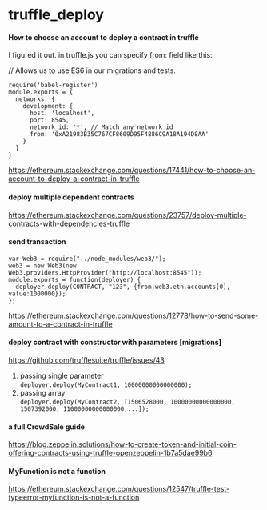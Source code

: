 # truffle_deploy

#### How to choose an account to deploy a contract in truffle
I figured it out. in truffle.js you can specify from: field like this:

// Allows us to use ES6 in our migrations and tests.
```
require('babel-register')
module.exports = {
  networks: {
    development: {
      host: 'localhost',
      port: 8545,
      network_id: '*', // Match any network id
      from: '0xA21983B35C767CF8609D95F4886C9A18A194D8AA'
    }
  }
}
```
https://ethereum.stackexchange.com/questions/17441/how-to-choose-an-account-to-deploy-a-contract-in-truffle
<br>

#### deploy multiple dependent contracts
https://ethereum.stackexchange.com/questions/23757/deploy-multiple-contracts-with-dependencies-truffle

#### send transaction
```
var Web3 = require("../node_modules/web3/");
web3 = new Web3(new Web3.providers.HttpProvider("http://localhost:8545"));
module.exports = function(deployer) {
  deployer.deploy(CONTRACT, "123", {from:web3.eth.accounts[0], value:1000000});
};
```
https://ethereum.stackexchange.com/questions/12778/how-to-send-some-amount-to-a-contract-in-truffle


#### deploy contract with constructor with parameters [migrations]
https://github.com/trufflesuite/truffle/issues/43
1. passing single parameter<br> ```deployer.deploy(MyContract1, 10000000000000000);```
2. passing array<br> ```deployer.deploy(MyContract2, [1506528000, 10000000000000000, 1507392000, 11000000000000000,...]);```


#### a full CrowdSale guide
https://blog.zeppelin.solutions/how-to-create-token-and-initial-coin-offering-contracts-using-truffle-openzeppelin-1b7a5dae99b6

#### MyFunction is not a function
https://ethereum.stackexchange.com/questions/12547/truffle-test-typeerror-myfunction-is-not-a-function
